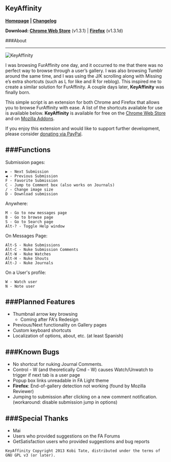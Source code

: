 KeyAffinity
---

**[Homepage](http://keyaffinity.k0bi.tk) | [Changelog](https://github.com/kobitate94/keyaffinity/blob/master/changelog.md)**

**Download: [Chrome Web Store](https://chrome.google.com/webstore/detail/keyaffinity/jijefnemlojbcmplfaiklanbbcpeacaa?hl=en-US)** (v1.3.1) | **[Firefox](https://addons.mozilla.org/en-US/firefox/addon/keyaffinity/)** (v1.3.1d)

###About

---
![KeyAffinity](http://24.media.tumblr.com/4d59a498b8a7bba6fea11888c347e6ef/tumblr_mfgx86S0Zj1s1pmdjo1_500.png)

I was browsing FurAffinity one day, and it occurred to me that there was no perfect way to browse through a user’s gallery. I was also browsing Tumblr around the same time, and I was using the J/K scrolling along with Missing e’s extra shortcuts (such as L for like and R for reblog). This inspired me to create a similar solution for FurAffinity. A couple days later, **KeyAffinity** was finally born.

This simple script is an extension for both Chrome and Firefox that allows you to browse FurAffinity with ease. A list of the shortcuts available for use is available below. **KeyAffinity** is available for free on the [Chrome Web Store](https://chrome.google.com/webstore/detail/keyaffinity/jijefnemlojbcmplfaiklanbbcpeacaa?hl=en-US) and on [Mozilla Addons](https://addons.mozilla.org/en-US/firefox/addon/keyaffinity/).

If you enjoy this extension and would like to support further development, please consider [donating via PayPal](https://www.paypal.com/cgi-bin/webscr?cmd=_s-xclick&hosted_button_id=AKZSAX8XEUZC6).

###Functions
---

Submission pages:

	▶ - Next Submission
	◀ - Previous Submission
	F - Favorite Submission
	C - Jump to Comment box (also works on Journals)
	/ - Change image size
	D - Download submission
	
Anywhere:

	M - Go to new messages page
	B - Go to browse page
	S - Go to Search page
	Alt-? - Toggle Help window
	
On Messages Page:
	
	Alt-S - Nuke Submissions
	Alt-C - Nuke Submission Comments
	Alt-W - Nuke Watches
	Alt-H - Nuke Shouts
	Alt-J - Nuke Journals
	
On a User's profile:

	W - Watch user
	N - Note user
	
###Planned Features
---
* Thumbnail arrow key browsing
  - Coming after FA's Redesign
* Previous/Next functionality on Gallery pages
* Custom keyboard shortcuts
* Localization of options, about, etc. (at least Spanish)

###Known Bugs
---

* No shortcut for nuking Journal Comments.
* Control - W (and theoretically Cmd - W) causes Watch/Unwatch to trigger if next tab is a user page
* Popup box links unreadable in FA Light theme
* **Firefox**: End-of-gallery detection not working (found by Mozilla Reviewer)
* Jumping to submission after clicking on a new comment notification. (workaround: disable submission jump in options)


###Special Thanks
---
 * Mai
 * Users who provided suggestions on the FA Forums
 * GetSatisfaction users who provided suggestions and bug reports
 
 
 

`KeyAffinity Copyright 2013 Kobi Tate, distributed under the terms of GNU GPL v3 (or later).`